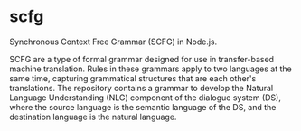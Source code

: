 scfg
====

Synchronous Context Free Grammar (SCFG) in Node.js. 

SCFG are a type of formal grammar designed for use in transfer-based machine translation. Rules in these grammars apply to two languages at the same time, capturing grammatical structures that are each other's translations. The repository contains a grammar to develop the Natural Language Understanding (NLG) component of the dialogue system (DS), where the source language is the semantic language of the DS, and the destination language is the natural language. 
